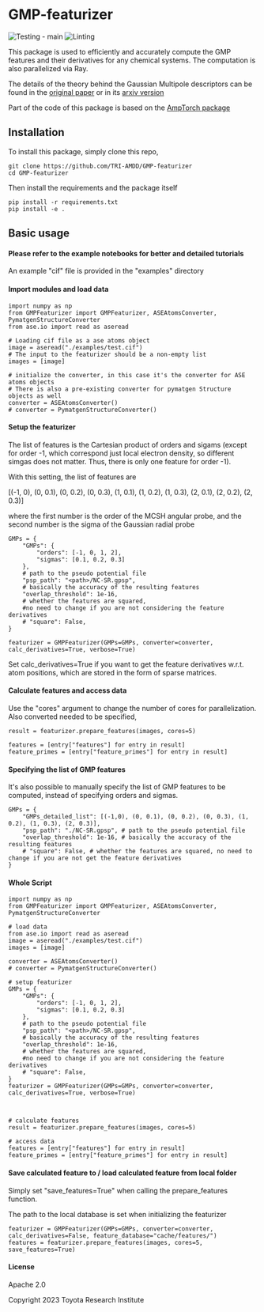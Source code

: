 # GMP-featurizer
![Testing - main](https://github.com/TRI-AMDD/GMP-featurizer/workflows/Testing%20-%20main/badge.svg)
![Linting](https://github.com/TRI-AMDD/GMP-featurizer/workflows/Linting/badge.svg)

This package is used to efficiently and accurately compute the GMP features and their derivatives for any chemical systems. The computation is also parallelized via Ray.

The details of the theory behind the Gaussian Multipole descriptors can be found in the [original paper](https://pubs.acs.org/doi/10.1021/acs.jpclett.2c02100)
or in its [arxiv version](https://arxiv.org/abs/2102.02390)

Part of the code of this package is based on the [AmpTorch package](https://github.com/ulissigroup/amptorch)

## Installation
To install this package, simply clone this repo, 
```
git clone https://github.com/TRI-AMDD/GMP-featurizer
cd GMP-featurizer
```

Then install the requirements and the package itself
```
pip install -r requirements.txt
pip install -e .
```

## Basic usage

#### Please refer to the example notebooks for better and detailed tutorials

An example "cif" file is provided in the "examples" directory

#### Import modules and load data
```
import numpy as np
from GMPFeaturizer import GMPFeaturizer, ASEAtomsConverter, PymatgenStructureConverter
from ase.io import read as aseread

# Loading cif file as a ase atoms object
image = aseread("./examples/test.cif") 
# The input to the featurizer should be a non-empty list
images = [image]

# initialize the converter, in this case it's the converter for ASE atoms objects
# There is also a pre-existing converter for pymatgen Structure objects as well
converter = ASEAtomsConverter()
# converter = PymatgenStructureConverter()
```

#### Setup the featurizer
The list of features is the Cartesian product of orders and sigams (except for order -1, which correspond just local electron density, so different simgas does not matter. Thus, there is only one feature for order -1). 

With this setting, the list of features are

[(-1, 0), (0, 0.1), (0, 0.2), (0, 0.3), (1, 0.1), (1, 0.2), (1, 0.3), (2, 0.1), (2, 0.2), (2, 0.3)]

where the first number is the order of the MCSH angular probe, and the second number is the sigma of the Gaussian radial probe 
```
GMPs = {
    "GMPs": {   
        "orders": [-1, 0, 1, 2], 
        "sigmas": [0.1, 0.2, 0.3]   
    },
    # path to the pseudo potential file
    "psp_path": "<path>/NC-SR.gpsp", 
    # basically the accuracy of the resulting features
    "overlap_threshold": 1e-16, 
    # whether the features are squared, 
    #no need to change if you are not considering the feature derivatives
    # "square": False, 
}

featurizer = GMPFeaturizer(GMPs=GMPs, converter=converter, calc_derivatives=True, verbose=True)
```
Set calc_derivatives=True if you want to get the feature derivatives w.r.t. atom positions, which are stored in the form of sparse matrices.



#### Calculate features and access data
Use the "cores" argument to change the number of cores for parallelization. Also converted needed to be specified,
```
result = featurizer.prepare_features(images, cores=5)

features = [entry["features"] for entry in result]
feature_primes = [entry["feature_primes"] for entry in result]
```

#### Specifying the list of GMP features
It's also possible to manually specify the list of GMP features to be computed, instead of specifying orders and sigmas.
```
GMPs = {
    "GMPs_detailed_list": [(-1,0), (0, 0.1), (0, 0.2), (0, 0.3), (1, 0.2), (1, 0.3), (2, 0.3)],
    "psp_path": "./NC-SR.gpsp", # path to the pseudo potential file
    "overlap_threshold": 1e-16, # basically the accuracy of the resulting features
    # "square": False, # whether the features are squared, no need to change if you are not get the feature derivatives
}
```

#### Whole Script
```
import numpy as np
from GMPFeaturizer import GMPFeaturizer, ASEAtomsConverter, PymatgenStructureConverter

# load data
from ase.io import read as aseread
image = aseread("./examples/test.cif") 
images = [image]

converter = ASEAtomsConverter()
# converter = PymatgenStructureConverter()

# setup featurizer
GMPs = {
    "GMPs": {   
        "orders": [-1, 0, 1, 2], 
        "sigmas": [0.1, 0.2, 0.3]   
    },
    # path to the pseudo potential file
    "psp_path": "<path>/NC-SR.gpsp", 
    # basically the accuracy of the resulting features
    "overlap_threshold": 1e-16, 
    # whether the features are squared, 
    #no need to change if you are not considering the feature derivatives
    # "square": False, 
}
featurizer = GMPFeaturizer(GMPs=GMPs, converter=converter, calc_derivatives=True, verbose=True)



# calculate features
result = featurizer.prepare_features(images, cores=5)

# access data
features = [entry["features"] for entry in result]
feature_primes = [entry["feature_primes"] for entry in result]
```

#### Save calculated feature to / load calculated feature from local folder
Simply set "save_features=True" when calling the prepare_features function.

The path to the local database is set when initializing the featurizer
```
featurizer = GMPFeaturizer(GMPs=GMPs, converter=converter, calc_derivatives=False, feature_database="cache/features/")
features = featurizer.prepare_features(images, cores=5, save_features=True)
```

#### License
Apache 2.0

Copyright 2023 Toyota Research Institute